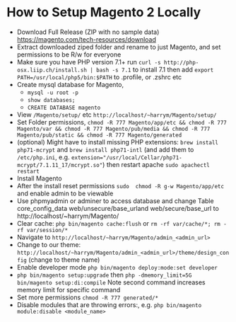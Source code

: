 # How to Setup Magento 2 Locally

- Download Full Release (ZIP with no sample data) https://magento.com/tech-resources/download
- Extract downloaded ziped folder and rename to just Magento, and set permissions to be R/w for everyone
- Make sure you have PHP version 7.1+ run `curl -s http://php-osx.liip.ch/install.sh | bash -s 7.1` to install 7.1 then add `export PATH=/usr/local/php5/bin:$PATH` to .profile, or .zshrc etc
- Create mysql database for Magento,
	- `mysql -u root -p`
	- `show databases;`
	- `CREATE DATABASE magento`
- View `/Magento/setup/` etc `http://localhost/~harrym/Magento/setup/`
- Set Folder permissions, `chmod -R 777 Magento/app/etc && chmod -R 777 Magento/var && chmod -R 777 Magento/pub/media && chmod -R 777 Magento/pub/static && chmod -R 777 Magento/generated`
- (optional) Might have to install missing PHP extensions: `brew install php71-mcrypt` and `brew install php71-intl` (and add them to `/etc/php.ini`, e.g. `extension="/usr/local/Cellar/php71-mcrypt/7.1.11_17/mcrypt.so"`) then restart apache `sudo apachectl restart`
- Install Magento
- After the install reset permissions `sudo  chmod -R g-w Magento/app/etc` and enable admin to be viewable
- Use phpmyadmin or adminer to access database and change Table core_config_data web/unsecure/base_urland web/secure/base_url to http://localhost/~harrym/Magento/
- Clear cache: `php bin/magento cache:flush` or `rm -rf var/cache/*; rm -rf var/session/*`
- Navigate to `http://localhost/~harrym/Magento/admin_<admin_url>`
- Change to our theme: `http://localhost/~harrym/Magento/admin_<admin_url>/theme/design_config` (change to theme name)
- Enable developer mode `php bin/magento deploy:mode:set developer`
- `php bin/magento setup:upgrade` then `php -dmemory_limit=5G bin/magento setup:di:compile` Note second command increases memory limit for specific command
- Set more permissions `chmod -R 777 generated/*`
- Disable modules that are throwing errors:, e.g. `php bin/magento module:disable <module_name>`
